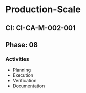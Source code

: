 # Production-Scale

## CI: CI-CA-M-002-001
## Phase: 08

### Activities
- Planning
- Execution
- Verification
- Documentation
